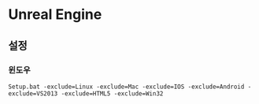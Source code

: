 # Unreal Engine

## 설정

### 윈도우 

    Setup.bat -exclude=Linux -exclude=Mac -exclude=IOS -exclude=Android -exclude=VS2013 -exclude=HTML5 -exclude=Win32